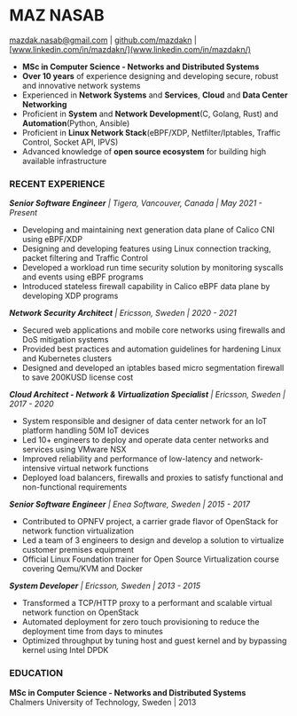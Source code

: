 # **MAZ** NASAB
[mazdak.nasab@gmail.com](mailto:mazdak.nasab@gmail.com) | [github.com/mazdakn](github.com/mazdakn) | [www.linkedin.com/in/mazdakn/](www.linkedin.com/in/mazdakn/)

- **MSc in Computer Science - Networks and Distributed Systems**
- **Over 10 years** of experience designing and developing secure, robust and innovative network systems
- Experienced in **Network Systems** and **Services**, **Cloud** and **Data Center Networking**
- Proficient in **System** and **Network Development**(C, Golang, Rust) and **Automation**(Python, Ansible)
- Proficient in **Linux Network Stack**(eBPF/XDP, Netfilter/Iptables, Traffic Control, Socket API, IPVS)
- Advanced knowledge of **open source ecosystem** for building high available infrastructure

### RECENT EXPERIENCE

_**Senior Software Engineer** | Tigera, Vancouver, Canada | May 2021 - Present_

- Developing and maintaining next generation data plane of Calico CNI using eBPF/XDP 
- Designing and developing features using Linux connection tracking, packet filtering and Traffic Control
- Developed a workload run time security solution by monitoring syscalls and events using eBPF programs
- Introduced stateless firewall capability in Calico eBPF data plane by developing XDP programs

_**Network Security Architect** | Ericsson, Sweden | 2020 - 2021_

- Secured web applications and mobile core networks using firewalls and DoS mitigation systems
- Provided best practices and automation guidelines for hardening Linux and Kubernetes clusters
- Designed and developed an iptables based micro segmentation firewall to save 200KUSD license cost

_**Cloud Architect - Network & Virtualization Specialist** | Ericsson, Sweden | 2017 - 2020_

- System responsible and designer of data center network for an IoT platform handling 50M IoT devices
- Led 10+ engineers to deploy and operate data center networks and services using VMware NSX
- Improved reliability and performance of low-latency and network-intensive virtual network functions
- Deployed load balancers, firewalls and proxies to satisfy functional and non-functional requirements

_**Senior Software Engineer** | Enea Software, Sweden | 2015 - 2017_

- Contributed to OPNFV project, a carrier grade flavor of OpenStack for network function virtualization
- Led a team of 3 engineers to design and develop a solution to virtualize customer premises equipment
- Official Linux Foundation trainer for Open Source Virtualization course covering Qemu/KVM and Docker

_**System Developer** | Ericsson, Sweden | 2013 - 2015_

- Transformed a TCP/HTTP proxy to a performant and scalable virtual network function on OpenStack
- Automated deployment for zero touch provisioning to reduce the deployment time from days to minutes
- Optimized throughput by tuning host and guest kernel and by bypassing kernel using Intel DPDK

### EDUCATION

**MSc in Computer Science - Networks and Distributed Systems**<br/>
Chalmers University of Technology, Sweden | 2013
